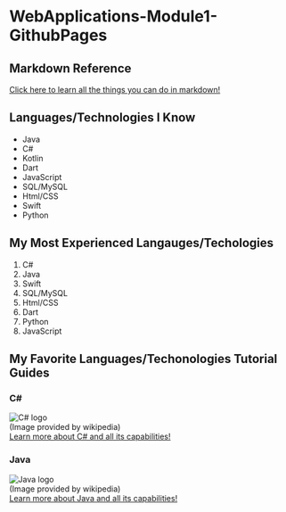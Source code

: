 # WebApplications-Module1-GithubPages

## Markdown Reference
[Click here to learn all the things you can do in markdown!](https://www.markdownguide.org/basic-syntax)

## Languages/Technologies I Know
- Java
- C#
- Kotlin
- Dart
- JavaScript
- SQL/MySQL
- Html/CSS
- Swift
- Python

## My Most Experienced Langauges/Techologies
1. C#
1. Java
1. Swift
1. SQL/MySQL
1. Html/CSS
1. Dart
1. Python
1. JavaScript

## My Favorite Languages/Techonologies Tutorial Guides  
### C#
![C# logo](https://upload.wikimedia.org/wikipedia/commons/8/82/C_Sharp_logo.png)  
(Image provided by wikipedia)  
[Learn more about C# and all its capabilities!](https://www.tutorialspoint.com/csharp/index.htm)

### Java
![Java logo](https://upload.wikimedia.org/wikipedia/en/thumb/3/30/Java_programming_language_logo.svg/1200px-Java_programming_language_logo.svg.png)  
(Image provided by wikipedia)  
[Learn more about Java and all its capabilities!](https://www.tutorialspoint.com/java/index.htm)
